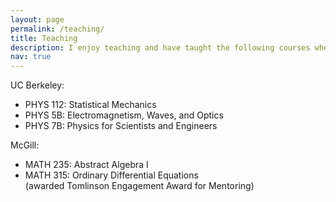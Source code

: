 ```yaml
---
layout: page
permalink: /teaching/
title: Teaching
description: I enjoy teaching and have taught the following courses where I led dicussion sessions.
nav: true
---
```


<!-- For now, this page is assumed to be a static description of your courses. You can convert it to a collection similar to `_projects/` so that you can have a dedicated page for each course.

Organize your courses by years, topics, or universities, however you like! -->

UC Berkeley: <br>
- PHYS 112: Statistical Mechanics<br>
- PHYS 5B: Electromagnetism, Waves, and Optics <br>
- PHYS 7B: Physics for Scientists and Engineers <br>

McGill: <br>
- MATH 235: Abstract Algebra I <br>
- MATH 315: Ordinary Differential Equations<br>
(awarded Tomlinson Engagement Award for Mentoring)
